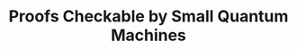 ---
advisors:
- A. C. Cem Say
students:
- name: Özdeniz Dolu
- name: Nevzat Ersoy
title: Proofs Checkable by Small Quantum Machines
type: project
---